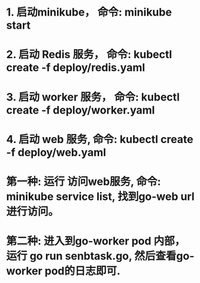 # 1. 启动minikube， 命令: minikube start
# 2. 启动 Redis 服务， 命令: kubectl create -f deploy/redis.yaml
# 3. 启动 worker 服务， 命令: kubectl create -f deploy/worker.yaml
# 4. 启动 web 服务, 命令: kubectl create -f deploy/web.yaml


# 第一种: 运行 访问web服务, 命令: minikube service list, 找到go-web url进行访问。
# 第二种: 进入到go-worker pod 内部，运行 go run senbtask.go, 然后查看go-worker pod的日志即可.